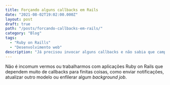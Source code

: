 ```yaml
---
title: Forçando alguns callbacks em Rails
date: "2021-08-02T19:02:00.000Z"
layout: post
draft: true
path: "/posts/forcando-callbacks-em-rails/"
category: "Blog"
tags:
  - "Ruby on Raills"
  - "Desenvolvimento web"
description: "Já precisou invocar alguns callbacks e não sabia que campo atualizar?"
---
```


Não é incomum vermos ou trabalharmos com aplicações Ruby on Rails que dependem muito de callbacks
para finitas coisas, como enviar notificações, atualizar outro modelo ou enfilerar algum
_background job_.

